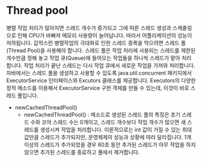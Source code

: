 # Thread pool
병렬 작업 처리가 많아지면 스레드 개수가 증가되고 그에 따른 스레드 생성과 스케줄링으로 인해 CPU가 바빠져 메모리 사용량이 늘어납니다.
따라서 어플리케이션의 성능이 저하됩니다. 갑작스런 병렬작업의 극대화로 인한 스레드 증폭을 막으려면 스레드 풀(Thread Pool)을 사용해야 합니다.
스레드 풀은 작업 처리에 사용되는 스레드를 제한된 개수만큼 정해 놓고 작업 큐(Queue)에 들어오는 작업들을 하나씩 스레드가 맡아 처리합니다.
작업 처리가 끝난 스레드는 다시 작업 큐에서 새로운 작업을 가져와 처리합니다. 자바에서는 스레드 풀을 생성하고 사용할 수 있도록 java.util.concurrent 패키지에서 ExecutorService 인터페이스와 Excutors 클래스를 제공합니다. Executors의 다양한 정적 메소드를 이용해서 ExecutorService 구현 객체를 만들 수 있는데, 이것이 바로 스레드 풀입니다.

- newCachedThreadPool()
    - newCachedThreadPool() : 메소드로 생성된 스레드 풀의 특징은 초기 스레드 수와 코어 스레드 수는 0개이고, 스레드 개수보다 작업 개수가 많으면 새 스레드를 생성시켜 작업을 처리합니다. 이론적으로는 int 값이 가질 수 있는 최대값만큼 스레드가 추가되지만, 운영체제의 성능과 상황에 따라 달라집니다. 1개 이상의 스레드가 추가되었을 경우 60초 동안 추가된 스레드가 아무 작업을 하지 않으면 추가된 스레드를 종료하고 풀에서 제거합니다.